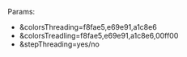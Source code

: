 Params:
- &colorsThreading=f8fae5,e69e91,a1c8e6
- &colorsTreadling=f8fae5,e69e91,a1c8e6,00ff00
- &stepThreading=yes/no
